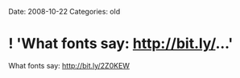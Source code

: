 Date: 2008-10-22
Categories: old

# ! 'What fonts say: http://bit.ly/...'

What fonts say: http://bit.ly/2Z0KEW
